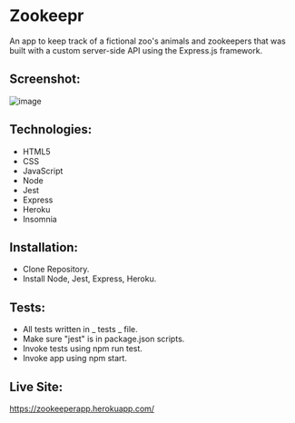 # Zookeepr

An app to keep track of a fictional zoo's animals and zookeepers that was built with a custom server-side API using the Express.js framework.

## Screenshot:
![image](https://github.com/bdamota/Zookeepr/blob/master/Screen%20Shot%202020-08-01%20at%2011.02.02%20PM.png)


## Technologies:
- HTML5
- CSS
- JavaScript
- Node
- Jest
- Express
- Heroku 
- Insomnia 

## Installation:
- Clone Repository.
- Install Node, Jest, Express, Heroku.

## Tests:
- All tests written in _ tests _ file.
- Make sure "jest" is in package.json scripts.
- Invoke tests using npm run test.
- Invoke app using npm start. 

## Live Site:
https://zookeeperapp.herokuapp.com/
